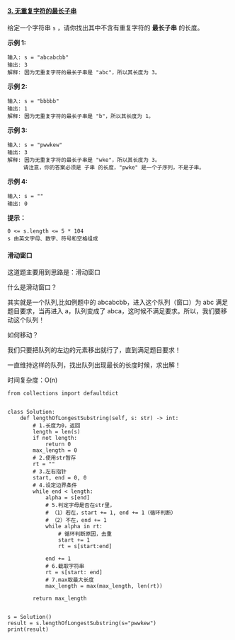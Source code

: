#### [3. 无重复字符的最长子串](https://leetcode-cn.com/problems/longest-substring-without-repeating-characters/)

给定一个字符串 `s` ，请你找出其中不含有重复字符的 **最长子串** 的长度。

**示例 1:**

```
输入: s = "abcabcbb"
输出: 3 
解释: 因为无重复字符的最长子串是 "abc"，所以其长度为 3。
```

**示例 2:**

```
输入: s = "bbbbb"
输出: 1
解释: 因为无重复字符的最长子串是 "b"，所以其长度为 1。
```

**示例 3:**

```
输入: s = "pwwkew"
输出: 3
解释: 因为无重复字符的最长子串是 "wke"，所以其长度为 3。
     请注意，你的答案必须是 子串 的长度，"pwke" 是一个子序列，不是子串。
```

**示例 4:**

```
输入: s = ""
输出: 0
```

**提示：**

```
0 <= s.length <= 5 * 104
s 由英文字母、数字、符号和空格组成
```



#### 滑动窗口

这道题主要用到思路是：滑动窗口

什么是滑动窗口？

其实就是一个队列,比如例题中的 abcabcbb，进入这个队列（窗口）为 abc 满足题目要求，当再进入 a，队列变成了 abca，这时候不满足要求。所以，我们要移动这个队列！

如何移动？

我们只要把队列的左边的元素移出就行了，直到满足题目要求！

一直维持这样的队列，找出队列出现最长的长度时候，求出解！

时间复杂度：O(n)

```
from collections import defaultdict


class Solution:
    def lengthOfLongestSubstring(self, s: str) -> int:
        # 1.长度为0，返回
        length = len(s)
        if not length:
            return 0
        max_length = 0
        # 2.使用str暂存
        rt = ""
        # 3.左右指针
        start, end = 0, 0
        # 4.设定边界条件
        while end < length:
            alpha = s[end]
            # 5.判定字母是否在str里，
            # （1）若在，start += 1, end += 1（循环判断）
            # （2）不在，end += 1
            while alpha in rt:
                # 循环判断原因，去重
                start += 1
                rt = s[start:end]

            end += 1
            # 6.截取字符串
            rt = s[start: end]
            # 7.max取最大长度
            max_length = max(max_length, len(rt))

        return max_length


s = Solution()
result = s.lengthOfLongestSubstring(s="pwwkew")
print(result)

```

